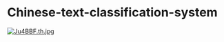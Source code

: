 # Chinese-text-classification-system
[![Ju4BBF.th.jpg](https://s1.ax1x.com/2020/04/19/Ju4BBF.th.jpg)](https://imgchr.com/i/Ju4BBF)
